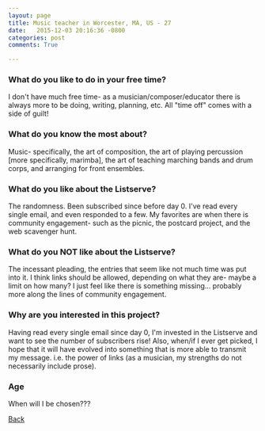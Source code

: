 ```yaml
---
layout: page
title: Music teacher in Worcester, MA, US - 27
date:   2015-12-03 20:16:36 -0800
categories: post
comments: True

---
```


### What do you like to do in your free time?
<p>I don't have much free time- as a musician/composer/educator there is always more to be doing, writing, planning, etc. All "time off" comes with a side of guilt!</p>

### What do you know the most about?
<p>Music- specifically, the art of composition, the art of playing percussion [more specifically, marimba], the art of teaching marching bands and drum corps, and arranging for front ensembles.</p>

### What do you like about the Listserve?
<p>The randomness. Been subscribed since before day 0. I've read every single email, and even responded to a few. My favorites are when there is community engagement- such as the picnic, the postcard project, and the web scavenger hunt.</p>

### What do you NOT like about the Listserve?
<p>The incessant pleading, the entries that seem like not much time was put into it. I think links should be allowed, depending on what they are- maybe a limit on how many? I just feel like there is something missing... probably more along the lines of community engagement.</p>

### Why are you interested in this project?
<p>Having read every single email since day 0, I'm invested in the Listserve and want to see the number of subscribers rise! Also, when/if I ever get picked, I hope that it will have evolved into something that is more able to transmit my message. i.e. the power of links (as a musician, my strengths do not necessarily include prose).</p>

### Age
<p>When will I be chosen???</p>

[Back][1]

[1]: /home/responders/all